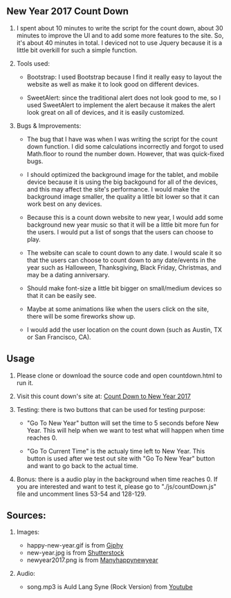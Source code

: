 ## New Year 2017 Count Down

1. I spent about 10 minutes to write the script for the count down, about 30 minutes to improve the UI and to add some more features to the site. So, it's about 40 minutes in total. I deviced not to use Jquery because it is a little bit overkill for such a simple function. 

2. Tools used:
   * Bootstrap: I used Bootstrap because I find it really easy to layout the website as well as make it to look good on different devices.

    * SweetAlert: since the traditional alert does not look good to me, so I used SweetAlert to implement the alert because it makes the alert look great on all of devices, and it is easily customized. 

3. Bugs & Improvements:
    * The bug that I have was when I was writing the script for the count down function. I did some calculations incorrectly and forgot to used Math.floor to round the number down. However, that was quick-fixed bugs.

    * I should optimized the background image for the tablet, and mobile device because it is using the big backgound for all of the devices, and this may affect the site's performance. I would make the background image smaller, the quality a little bit lower so that it can work best on any devices.

    * Because this is a count down website to new year, I would add some background new year music so that it will be a little bit more fun for the users. I would put a list of songs that the users can choose to play.

    * The website can scale to count down to any date. I would scale it so that the users can choose to count down to any date/events in the year such as Halloween, Thanksgiving, Black Friday, Christmas, and may be a dating anniversary.

    * Should make font-size a little bit bigger on small/medium devices so that it can be easily see.  

    * Maybe at some animations like when the users click on the site, there will be some fireworks show up.

    * I would add the user location on the count down (such as Austin, TX or San Francisco, CA).


## Usage

1. Please clone or download the source code and open countdown.html to run it.

2. Visit this count down's site at: [Count Down to New Year 2017](https://tinvo1101.github.io/countDown/countdown.html) 

3. Testing: there is two buttons that can be used for testing purpose:
    * "Go To New Year" button will set the time to 5 seconds before New Year. This will help when we want to test what will happen when time reaches 0.

    * "Go To Current Time" is the actualy time left to New Year. This button is used after we test out site with "Go To New Year" button and want to go back to the actual time.

4. Bonus: there is a audio play in the background when time reaches 0. If you are interested and want to test it, please go to "./js/countDown.js" file and uncomment lines 53-54 and 128-129.

## Sources:

1. Images:
	* happy-new-year.gif is from [Giphy](http://giphy.com/)
	* new-year.jpg is from [Shutterstock](http://www.shutterstock.com/)
	* newyear2017.png is from [Manyhappynewyear](http://www.manyhappynewyear.com/)

2. Audio:
	* song.mp3 is Auld Lang Syne (Rock Version) from [Youtube](https://www.youtube.com/watch?v=NRpXdcEUZTc)